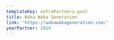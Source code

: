 ```yaml
---
templateKey: extraPartners-post
title: Waka Waka Generation
link: 'https://wakawakageneration.com/'
yearPartner: 2019
---
```

